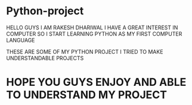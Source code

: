# Python-project


HELLO GUYS I AM RAKESH DHARIWAL 
I HAVE A GREAT INTEREST IN COMPUTER 
SO I START LEARNING PYTHON AS MY FIRST COMPUTER LANGUAGE


THESE ARE SOME OF MY PYTHON PROJECT
 I TRIED TO MAKE UNDERSTANDABLE PROJECTS 



# HOPE YOU GUYS ENJOY AND ABLE TO UNDERSTAND MY PROJECT
